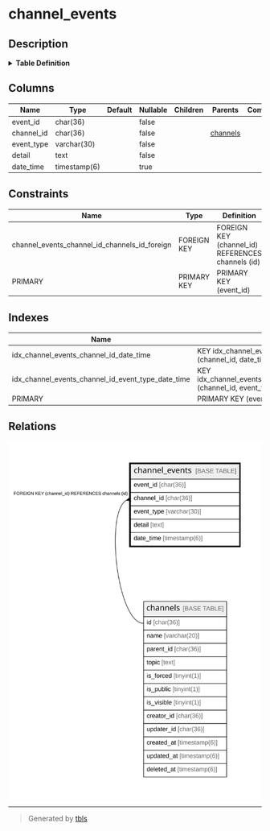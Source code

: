 # channel_events

## Description

<details>
<summary><strong>Table Definition</strong></summary>

```sql
CREATE TABLE `channel_events` (
  `event_id` char(36) NOT NULL,
  `channel_id` char(36) NOT NULL,
  `event_type` varchar(30) NOT NULL,
  `detail` text CHARACTER SET utf8mb4 COLLATE utf8mb4_bin NOT NULL,
  `date_time` timestamp(6) NULL DEFAULT NULL,
  PRIMARY KEY (`event_id`),
  KEY `idx_channel_events_channel_id_date_time` (`channel_id`,`date_time`),
  KEY `idx_channel_events_channel_id_event_type_date_time` (`channel_id`,`event_type`,`date_time`),
  CONSTRAINT `channel_events_channel_id_channels_id_foreign` FOREIGN KEY (`channel_id`) REFERENCES `channels` (`id`) ON DELETE CASCADE ON UPDATE CASCADE
) ENGINE=InnoDB DEFAULT CHARSET=utf8mb4
```

</details>

## Columns

| Name | Type | Default | Nullable | Children | Parents | Comment |
| ---- | ---- | ------- | -------- | -------- | ------- | ------- |
| event_id | char(36) |  | false |  |  |  |
| channel_id | char(36) |  | false |  | [channels](channels.md) |  |
| event_type | varchar(30) |  | false |  |  |  |
| detail | text |  | false |  |  |  |
| date_time | timestamp(6) |  | true |  |  |  |

## Constraints

| Name | Type | Definition |
| ---- | ---- | ---------- |
| channel_events_channel_id_channels_id_foreign | FOREIGN KEY | FOREIGN KEY (channel_id) REFERENCES channels (id) |
| PRIMARY | PRIMARY KEY | PRIMARY KEY (event_id) |

## Indexes

| Name | Definition |
| ---- | ---------- |
| idx_channel_events_channel_id_date_time | KEY idx_channel_events_channel_id_date_time (channel_id, date_time) USING BTREE |
| idx_channel_events_channel_id_event_type_date_time | KEY idx_channel_events_channel_id_event_type_date_time (channel_id, event_type, date_time) USING BTREE |
| PRIMARY | PRIMARY KEY (event_id) USING BTREE |

## Relations

![er](channel_events.svg)

---

> Generated by [tbls](https://github.com/k1LoW/tbls)
